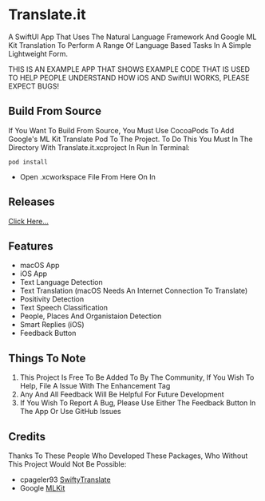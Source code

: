 # Translate.it

A SwiftUI App That Uses The Natural Language Framework And Google ML Kit Translation To Perform A Range Of Language Based Tasks In A Simple Lightweight Form.

THIS IS AN EXAMPLE APP THAT SHOWS EXAMPLE CODE THAT IS USED TO HELP PEOPLE UNDERSTAND HOW iOS AND SwiftUI WORKS, PLEASE EXPECT BUGS!

## **Build From Source**
If You Want To Build From Source, You Must Use CocoaPods To Add Google's ML Kit Translate Pod To The Project.
To Do This You Must In The Directory With Translate.it.xcproject In Run In Terminal:
```
pod install
```
 - Open .xcworkspace File From Here On In

## **Releases**
[Click Here...](https://github.com/markydoodled/Translate.it/releases)

## **Features**
- macOS App
- iOS App
- Text Language Detection
- Text Translation (macOS Needs An Internet Connection To Translate)
- Positivity Detection
- Text Speech Classification
- People, Places And Organistaion Detection
- Smart Replies (iOS)
- Feedback Button

## **Things To Note**

1. This Project Is Free To Be Added To By The Community, If You Wish To Help, File A Issue With The Enhancement Tag
2. Any And All Feedback Will Be Helpful For Future Development
3. If You Wish To Report A Bug, Please Use Either The Feedback Button In The App Or Use GitHub Issues

## **Credits**

Thanks To These People Who Developed These Packages, Who Without This Project Would Not Be Possible:

- cpageler93 [SwiftyTranslate](https://github.com/cpageler93/SwiftyTranslate)
- Google [MLKit](https://developers.google.com/ml-kit)
